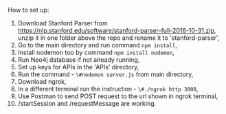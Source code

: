 How to set up:

1. Download Stanford Parser from https://nlp.stanford.edu/software/stanford-parser-full-2016-10-31.zip, unzip it in one folder above the repo and rename it to 'stanford-parser',
2. Go to the main directory and run command `npm install`,
3. Install nodemon too by command `npm install nodemon`,
4. Run Neo4j database if not already running,
5. Set up keys for APIs in the 'APIs' directory, 
6. Run the command  - `\#nodemon server.js` from main directory,
7. Download ngrok,
8. In a different terminal run the instruction - `\#./ngrok http 3000`,
9. Use Postman to send POST request to the url shown in ngrok terminal,
10. /startSession and /requestMessage  are working.
